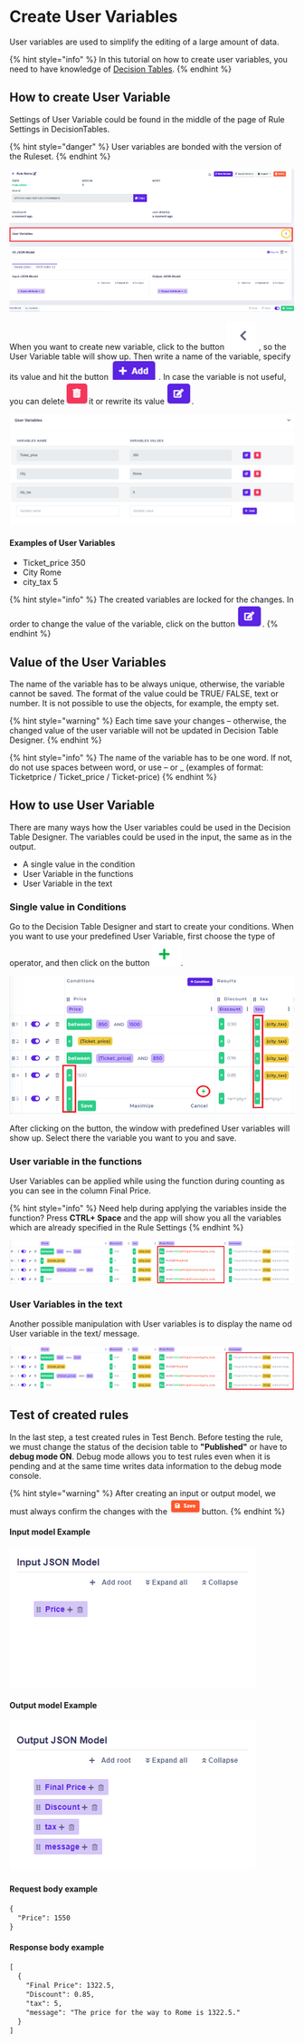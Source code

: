 # Create User Variables

User variables are used to simplify the editing of a large amount of data.

{% hint style="info" %}
In this tutorial on how to create user variables, you need to have knowledge of [Decision Tables](https://docs.decisionrules.io/doc/tutorials/create-simple-decison-table).
{% endhint %}

## **How to create User Variable**

Settings of User Variable could be found in the middle of the page of Rule Settings in DecisionTables.

{% hint style="danger" %}
User variables are bonded with the version of the Ruleset.
{% endhint %}

![](<../.gitbook/assets/image (155).png>)

When you want to create new variable, click to the button ![](<../.gitbook/assets/image (158).png>) , so the User Variable table will show up. Then write a name of the variable, specify its value and hit the button ![](<../.gitbook/assets/image (160) (1).png>) . In case the variable is not useful, you can delete  ![](<../.gitbook/assets/image (153).png>)it or rewrite its value ![](<../.gitbook/assets/image (151).png>).

![](<../.gitbook/assets/image (162) (1).png>)

#### Examples of User Variables

* Ticket\_price          350
* City                        Rome
* city\_tax                  5

{% hint style="info" %}
The created variables are locked for the changes. In order to change the value of the variable, click on the button ![](<../.gitbook/assets/image (152).png>).
{% endhint %}

## Value of the User Variables

The name of the variable has to be always unique, otherwise, the variable cannot be saved. The format of the value could be TRUE/ FALSE, text or number. It is not possible to use the objects, for example, the empty set.

{% hint style="warning" %}
Each time save your changes – otherwise, the changed value of the user variable will not be updated in Decision Table Designer.
{% endhint %}

{% hint style="info" %}
The name of the variable has to be one word. If not, do not use spaces between word, or use – or \_ (examples of format: Ticketprice / Ticket\_price / Ticket-price)
{% endhint %}

## How to use User Variable

There are many ways how the User variables could be used in the Decision Table Designer. The variables could be used in the input, the same as in the output.

* A single value in the condition
* User Variable in the functions
* User Variable in the text

### Single value in Conditions

Go to the Decision Table Designer and start to create your conditions. When you want to use your predefined User Variable, first choose the type of operator, and then click on the button ![](<../.gitbook/assets/image (156).png>).

![](../.gitbook/assets/arff.png)

After clicking on the button, the window with predefined User variables will show up. Select there the variable you want to you and save.

### User variable in the functions

User Variables can be applied while using the function during counting as you can see in the column Final Price.

{% hint style="info" %}
Need help during applying the variables inside the function? Press **CTRL+ Space** and the app will show you all the variables which are already specified in the Rule Settings
{% endhint %}

![](<../.gitbook/assets/image (148).png>)

### User Variables in the text

Another possible manipulation with User variables is to display the name od User variable in the text/ message.

![](<../.gitbook/assets/image (163).png>)

## Test of created rules

In the last step, a test created rules in Test Bench. Before testing the rule, we must change the status of the decision table to **"Published"** or have to **debug mode ON**. Debug mode allows you to test rules even when it is pending and at the same time writes data information to the debug mode console.

{% hint style="warning" %}
After creating an input or output model, we must always confirm the changes with the ![](../.gitbook/assets/save.png)button.
{% endhint %}

#### Input model Example

![](<../.gitbook/assets/image (159) (1).png>)

#### Output model Example

![](<../.gitbook/assets/image (161) (1).png>)

#### Request body example

```
{
  "Price": 1550
}
```

#### Response body example

```
[
  {
    "Final Price": 1322.5,
    "Discount": 0.85,
    "tax": 5,
    "message": "The price for the way to Rome is 1322.5."
  }
]
```
